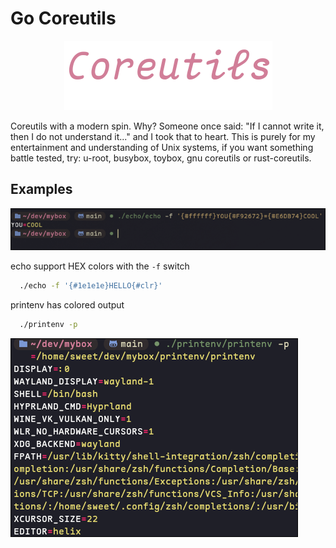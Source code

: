 # Go Coreutils

<p></p>
<p align="center">
  <img src="assets/core.png" />
</p>

Coreutils with a modern spin.
Why? Someone once said:
"If I cannot write it, then I do not understand it..."
and I took that to heart. This is purely for my entertainment and understanding of Unix systems,
if you want something battle tested, try: u-root, busybox, toybox, gnu coreutils or rust-coreutils.

## Examples
<p align="left">
  <img src="assets/img.png" />
</p>

echo support HEX colors with the `-f` switch
```bash
  ./echo -f '{#1e1e1e}HELLO{#clr}'
```

printenv has colored output
```bash
  ./printenv -p
```
![print env with colored output monokai theme](assets/printenv.png)

